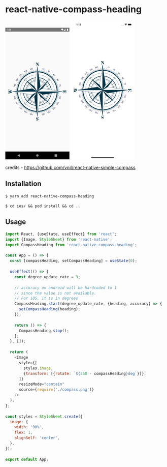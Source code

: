 # react-native-compass-heading

<img src="android.png" width="40%"> <img src="ios.png" width="40%">

credits - https://github.com/vnil/react-native-simple-compass

## Installation

`$ yarn add react-native-compass-heading`

`$ cd ios/ && pod install && cd ..`

## Usage
```javascript
import React, {useState, useEffect} from 'react';
import {Image, StyleSheet} from 'react-native';
import CompassHeading from 'react-native-compass-heading';

const App = () => {
  const [compassHeading, setCompassHeading] = useState(0);

  useEffect(() => {
    const degree_update_rate = 3;

    // accuracy on android will be hardcoded to 1
    // since the value is not available.
    // For iOS, it is in degrees
    CompassHeading.start(degree_update_rate, {heading, accuracy} => {
      setCompassHeading(heading);
    });

    return () => {
      CompassHeading.stop();
    };
  }, []);

  return (
    <Image
      style={[
        styles.image,
        {transform: [{rotate: `${360 - compassHeading}deg`}]},
      ]}
      resizeMode="contain"
      source={require('./compass.png')}
    />
  );
};

const styles = StyleSheet.create({
  image: {
    width: '90%',
    flex: 1,
    alignSelf: 'center',
  },
});

export default App;
```
